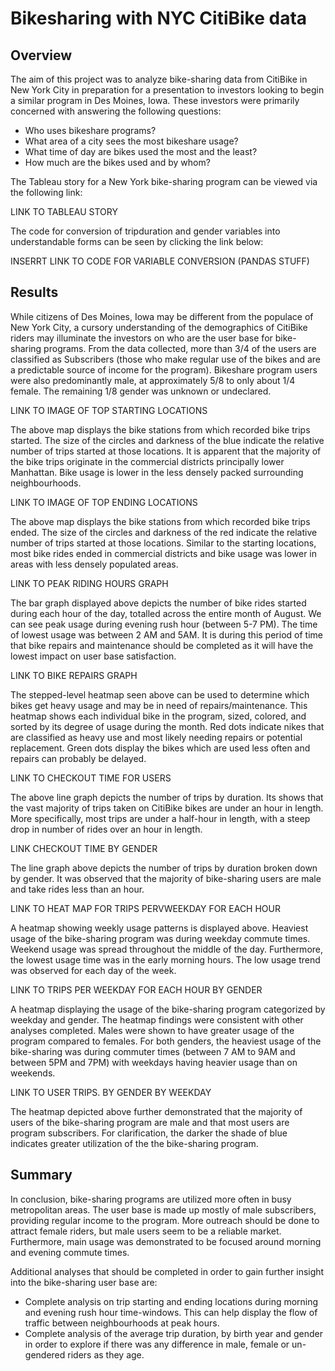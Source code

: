 # Bikesharing with NYC CitiBike data

## Overview

The aim of this project was to analyze bike-sharing data from CitiBike in New York City in preparation for a presentation to investors looking to begin a similar program in Des Moines, Iowa. These investors were primarily concerned with answering the following questions:

- Who uses bikeshare programs?
- What area of a city sees the most bikeshare usage?
- What time of day are bikes used the most and the least?
- How much are the bikes used and by whom?

The Tableau story for a New York bike-sharing program can be viewed via the following link:

LINK TO TABLEAU STORY

The code for conversion of tripduration and gender variables into understandable forms can be seen by clicking the link below:

INSERRT LINK TO CODE FOR VARIABLE CONVERSION (PANDAS STUFF)


## Results

While citizens of Des Moines, Iowa may be different from the populace of New York City, a cursory understanding of the demographics of CitiBike riders may illuminate the investors on who are the user base for bike-sharing programs.  From the data collected, more than 3/4 of the users are classified as Subscribers (those who make regular use of the bikes and are a predictable source of income for the program).  Bikeshare program users were also predominantly male, at approximately 5/8 to only about 1/4 female. The remaining 1/8 gender was unknown or undeclared.

LINK TO IMAGE OF TOP STARTING LOCATIONS

The above map displays the bike stations from which recorded bike trips started. The size of the circles and darkness of the blue indicate the relative number of trips started at those locations. It is apparent that the majority of the bike trips originate in the commercial districts principally lower Manhattan.  Bike usage is lower in the less densely packed surrounding neighbourhoods. 

LINK TO IMAGE OF TOP ENDING LOCATIONS

The above map displays the bike stations from which recorded bike trips ended. The size of the circles and darkness of the red indicate the relative number of trips started at those locations. Similar to the starting locations, most bike rides ended in commercial districts and bike usage was lower in areas with less densely populated areas.  

LINK TO PEAK RIDING HOURS GRAPH

The bar graph displayed above depicts the number of bike rides started during each hour of the day, totalled across the entire month of August. We can see peak usage during evening rush hour (between 5-7 PM).  The time of lowest usage was between 2 AM and 5AM.  It is during this period of time that bike repairs and maintenance should be completed as it will have the lowest impact on user base satisfaction.

LINK TO BIKE REPAIRS GRAPH

The stepped-level heatmap seen above can be used to determine which bikes get heavy usage and may be in need of repairs/maintenance.  This heatmap shows each individual bike in the program, sized, colored, and sorted by its degree of usage during the month.  Red dots indicate nikes that are classified as heavy use and most likely needing repairs or potential replacement.  Green dots display the bikes which are used less often and repairs can probably be delayed.

LINK TO CHECKOUT TIME FOR USERS

The above line graph depicts the number of trips by duration.  Its shows that the vast majority of trips taken on CitiBike bikes are under an hour in length. More specifically, most trips are under a half-hour in length, with a steep drop in number of rides over an hour in length.

LINK CHECKOUT TIME BY GENDER

The line graph above depicts the number of trips by duration broken down by gender.  It was observed that the majority of bike-sharing users are male and take rides less than an hour.

LINK TO HEAT MAP FOR TRIPS PERVWEEKDAY FOR EACH HOUR

A heatmap showing weekly usage patterns is displayed above. Heaviest usage of the bike-sharing program was during weekday commute times.  Weekend usage was spread throughout the middle of the day.  Furthermore, the lowest usage time was in the early morning hours.  The low usage trend was observed for each day of the week. 

LINK TO TRIPS PER WEEKDAY FOR EACH HOUR BY GENDER

A heatmap displaying the usage of the bike-sharing program categorized by weekday and gender.  The heatmap findings were consistent with other analyses completed.  Males were shown to have greater usage of the program compared to females.  For both genders, the heaviest usage of the bike-sharing was during commuter times (between 7 AM to 9AM and between 5PM and 7PM) with weekdays having heavier usage than on weekends.  

LINK TO USER TRIPS. BY GENDER BY WEEKDAY

The heatmap depicted above further demonstrated that the majority of users of the bike-sharing program are male and that most users are program subscribers.  For clarification, the darker the shade of blue indicates greater utilization of the the bike-sharing program.

## Summary

In conclusion, bike-sharing programs are utilized more often in busy metropolitan areas.  The user base is made up mostly of male subscribers, providing regular income to the program. More outreach should be done to attract female riders, but male users seem to be a reliable market. Furthermore, main usage was demonstrated to be focused around morning and evening commute times.

Additional analyses that should be completed in order to gain further insight into the bike-sharing user base are:

- Complete analysis on trip starting and ending locations during morning and evening rush hour time-windows.  This can help display the flow of traffic between neighbourhoods at peak hours.
- Complete analysis of the average trip duration, by birth year and gender in order to explore if there was any difference in male, female or un-gendered riders as they age.




